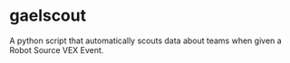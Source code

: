 # gaelscout
A python script that automatically scouts data about teams when given a Robot Source VEX Event.
